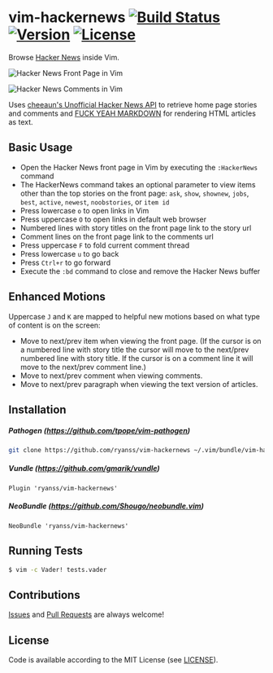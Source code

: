 vim-hackernews [![Build Status](https://img.shields.io/travis/ryanss/vim-hackernews.svg)](https://travis-ci.org/ryanss/vim-hackernews) [![Version](https://img.shields.io/badge/version-0.2-orange.svg)](https://github.com/ryanss/vim-hackernews/releases/tag/v0.2) [![License](https://img.shields.io/badge/license-MIT-blue.svg)](https://github.com/ryanss/vim-hackernews/raw/master/LICENSE)
==============

Browse [Hacker News](https://news.ycombinator.com) inside Vim.

![Hacker News Front Page in Vim](https://github.com/ryanss/vim-hackernews/raw/master/screenshots/vim-hackernews-home.png)

![Hacker News Comments in Vim](https://github.com/ryanss/vim-hackernews/raw/master/screenshots/vim-hackernews-item.png)

Uses [cheeaun's Unofficial Hacker News API](https://github.com/cheeaun/node-hnapi)
to retrieve home page stories and comments and
[FUCK YEAH MARKDOWN](http://fuckyeahmarkdown.com) for rendering HTML articles
as text.


Basic Usage
-----------

* Open the Hacker News front page in Vim by executing the `:HackerNews` command
* The HackerNews command takes an optional parameter to view items other
  than the top stories on the front page: `ask`, `show`, `shownew`, `jobs`,
  `best`, `active`, `newest`, `noobstories`, or `item id`
* Press lowercase `o` to open links in Vim
* Press uppercase `O` to open links in default web browser
* Numbered lines with story titles on the front page link to the story url
* Comment lines on the front page link to the comments url
* Press uppercase `F` to fold current comment thread
* Press lowercase `u` to go back
* Press `Ctrl+r` to go forward
* Execute the `:bd` command to close and remove the Hacker News buffer


Enhanced Motions
----------------

Uppercase `J` and `K` are mapped to helpful new motions based on what type of
content is on the screen:

* Move to next/prev item when viewing the front page. (If the cursor is on a
  numbered line with story title the cursor will move to the next/prev numbered
  line with story title. If the cursor is on a comment line it will move to the
  next/prev comment line.)
* Move to next/prev comment when viewing comments.
* Move to next/prev paragraph when viewing the text version of articles.


Installation
------------

##### Pathogen (https://github.com/tpope/vim-pathogen)
```bash
git clone https://github.com/ryanss/vim-hackernews ~/.vim/bundle/vim-hackernews
```

##### Vundle (https://github.com/gmarik/vundle)
```
Plugin 'ryanss/vim-hackernews'
```

##### NeoBundle (https://github.com/Shougo/neobundle.vim)
```
NeoBundle 'ryanss/vim-hackernews'
```


Running Tests
-------------

```bash
$ vim -c Vader! tests.vader
```


Contributions
-------------

[Issues](https://github.com/ryanss/vim-hackernews/issues) and
[Pull Requests](https://github.com/ryanss/vim-hackernews/pulls) are always
welcome!


License
-------

Code is available according to the MIT License
(see [LICENSE](https://github.com/ryanss/vim-hackernews/raw/master/LICENSE)).
